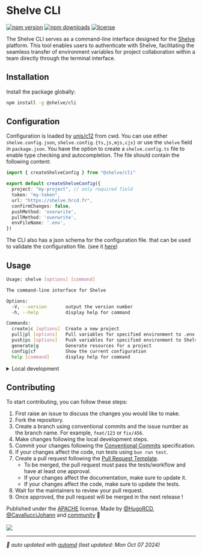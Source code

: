 # Shelve CLI

<!-- automd:badges color=black license provider=shields name=@shelve/cli -->

[![npm version](https://img.shields.io/npm/v/@shelve/cli?color=black)](https://npmjs.com/package/@shelve/cli)
[![npm downloads](https://img.shields.io/npm/dm/@shelve/cli?color=black)](https://npmjs.com/package/@shelve/cli)
[![license](https://img.shields.io/github/license/HugoRCD/shelve?color=black)](https://github.com/HugoRCD/shelve/blob/main/LICENSE)

<!-- /automd -->

The Shelve CLI serves as a command-line interface designed for the [Shelve](https://shelve.hrcd.fr/) platform. This tool enables users to authenticate with Shelve, facilitating the seamless transfer of environment variables for project collaboration within a team directly through the terminal interface.

## Installation

Install the package globally:

```sh
npm install -g @shelve/cli
```

## Configuration

Configuration is loaded by [unjs/c12](https://github.com/unjs/c12) from cwd. You can use either `shelve.config.json`, `shelve.config.{ts,js,mjs,cjs}` or use the `shelve` field in `package.json`.
You have the option to create a `shelve.config.ts` file to enable type checking and autocompletion. The file should contain the following content:

```ts title="shelve.config.ts"
import { createShelveConfig } from "@shelve/cli"

export default createShelveConfig({
  project: "my-project", // only required field
  token: "my-token",
  url: "https://shelve.hrcd.fr",
  confirmChanges: false,
  pushMethod: 'overwrite',
  pullMethod: 'overwrite',
  envFileName: '.env',
})
```

The CLI also has a json schema for the configuration file. that can be used to validate the configuration file. (see it [here](https://raw.githubusercontent.com/HugoRCD/shelve/main/packages/types/shelve-config-schema.json))

## Usage

```bash
Usage: shelve [options] [command]

The command-line interface for Shelve

Options:
  -V, --version       output the version number
  -h, --help          display help for command

Commands:
  create|c [options]  Create a new project
  pull|pl [options]   Pull variables for specified environment to .env file
  push|ps [options]   Push variables for specified environment to Shelve
  generate|g          Generate resources for a project
  config|cf           Show the current configuration
  help [command]      display help for command
```

<!-- automd:fetch url="gh:hugorcd/markdown/main/src/local_development.md" -->

<details>
  <summary>Local development</summary>

- Clone this repository
- Install latest LTS version of [Node.js](https://nodejs.org/en/)
- Enable [Corepack](https://github.com/nodejs/corepack) using `corepack enable`
- Install dependencies using `bun install`

</details>

<!-- /automd -->

<!-- automd:fetch url="gh:hugorcd/markdown/main/src/contributions.md" -->

## Contributing
To start contributing, you can follow these steps:

1. First raise an issue to discuss the changes you would like to make.
2. Fork the repository.
3. Create a branch using conventional commits and the issue number as the branch name. For example, `feat/123` or `fix/456`.
4. Make changes following the local development steps.
5. Commit your changes following the [Conventional Commits](https://www.conventionalcommits.org/en/v1.0.0/) specification.
6. If your changes affect the code, run tests using `bun run test`.
7. Create a pull request following the [Pull Request Template](https://github.com/HugoRCD/markdown/blob/main/src/pull_request_template.md).
   - To be merged, the pull request must pass the tests/workflow and have at least one approval.
   - If your changes affect the documentation, make sure to update it.
   - If your changes affect the code, make sure to update the tests.
8. Wait for the maintainers to review your pull request.
9. Once approved, the pull request will be merged in the next release !

<!-- /automd -->

<!-- automd:contributors license=Apache author=HugoRCD,CavallucciJohann -->

Published under the [APACHE](https://github.com/HugoRCD/shelve/blob/main/LICENSE) license.
Made by [@HugoRCD](https://github.com/HugoRCD), [@CavallucciJohann](https://github.com/CavallucciJohann) and [community](https://github.com/HugoRCD/shelve/graphs/contributors) 💛
<br><br>
<a href="https://github.com/HugoRCD/shelve/graphs/contributors">
<img src="https://contrib.rocks/image?repo=HugoRCD/shelve" />
</a>

<!-- /automd -->

<!-- automd:with-automd lastUpdate -->

---

_🤖 auto updated with [automd](https://automd.unjs.io) (last updated: Mon Oct 07 2024)_

<!-- /automd -->
